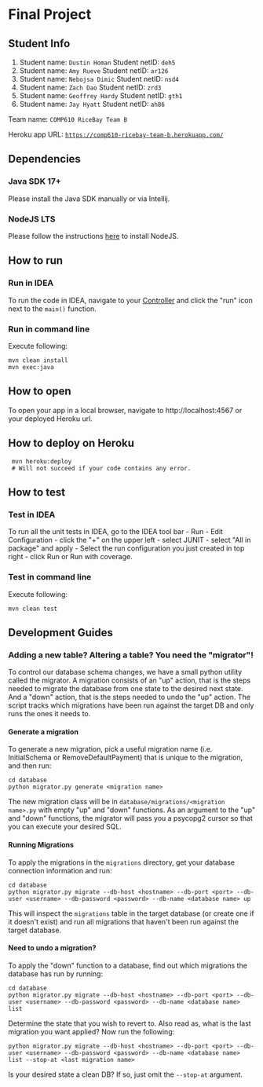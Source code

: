 # Final Project

## Student Info

1. Student name: `Dustin Homan`   Student netID: `deh5`
2. Student name: `Amy Rueve`   Student netID: `ar126`
3. Student name: `Nebojsa Dimic`   Student netID: `nsd4`
4. Student name: `Zach Dao`   Student netID: `zrd3`
5. Student name: `Geoffrey Hardy`   Student netID: `gth1`
6. Student name: `Jay Hyatt`   Student netID: `ah86`

Team name: `COMP610 RiceBay Team B`

Heroku app URL: [`https://comp610-ricebay-team-b.herokuapp.com/`](https://comp610-ricebay-team-b.herokuapp.com/)

## Dependencies
### Java SDK 17+

Please install the Java SDK manually or via Intellij.

### NodeJS LTS

Please follow the instructions [here](https://nodejs.org/en/download/) to install NodeJS.

## How to run

### Run in IDEA

To run the code in IDEA, navigate
to your [Controller](src/main/java/edu/rice/comp610/controller/Controller.java)
and click the "run" icon next to the `main()` function.

### Run in command line

Execute following:

```shell
mvn clean install
mvn exec:java
```

## How to open
To open your app in a local browser, navigate to http://localhost:4567 or your deployed Heroku url. 
## How to deploy on Heroku
```shell
 mvn heroku:deploy
 # Will not succeed if your code contains any error.
```

## How to test

### Test in IDEA

To run all the unit tests in IDEA, go to the IDEA tool bar - Run - Edit Configuration - click the "+" on the upper left -
select JUNIT - select "All in package" and apply - Select the run configuration you just created in top right - click
Run or Run with coverage.

### Test in command line

Execute following:

```shell
mvn clean test
```

## Development Guides

### Adding a new table? Altering a table? You need the "migrator"!

To control our database schema changes, we have a small python utility called the migrator. A migration consists of an
"up" action, that is the steps needed to migrate the database from one state to the desired next state. And a "down" action,
that is the steps needed to undo the "up" action. The script tracks which migrations have been run against the target DB and
only runs the ones it needs to.

#### Generate a migration

To generate a new migration, pick a useful migration name (i.e. InitialSchema or RemoveDefaultPayment) that is unique to
the migration, and then run:

```shell
cd database
python migrator.py generate <migration name>
```

The new migration class will be in `database/migrations/<migration name>.py` with empty "up" and "down" functions. As an
argument to the "up" and "down" functions, the migrator will pass you a psycopg2 cursor so that you can execute your
desired SQL.

#### Running Migrations

To apply the migrations in the `migrations` directory, get your database connection information and run:

```shell
cd database
python migrator.py migrate --db-host <hostname> --db-port <port> --db-user <username> --db-password <password> --db-name <database name> up
```

This will inspect the `migrations` table in the target database (or create one if it doesn't exist) and run all migrations
that haven't been run against the target database.

#### Need to undo a migration?

To apply the "down" function to a database, find out which migrations the database has run by running:

```shell
cd database
python migrator.py migrate --db-host <hostname> --db-port <port> --db-user <username> --db-password <password> --db-name <database name> list
```

Determine the state that you wish to revert to. Also read as, what is the last migration you want applied? Now run the following:

```shell
python migrator.py migrate --db-host <hostname> --db-port <port> --db-user <username> --db-password <password> --db-name <database name> list --stop-at <last migration name>
```

Is your desired state a clean DB? If so, just omit the `--stop-at` argument.